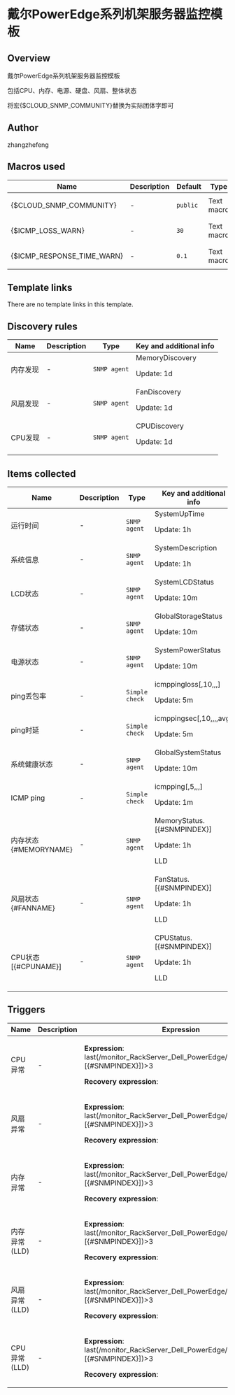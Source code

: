 # 戴尔PowerEdge系列机架服务器监控模板

## Overview

戴尔PowerEdge系列机架服务器监控模板


包括CPU、内存、电源、硬盘、风扇、整体状态


将宏{$CLOUD\_SNMP\_COMMUNITY}替换为实际团体字即可



## Author

zhangzhefeng

## Macros used

|Name|Description|Default|Type|
|----|-----------|-------|----|
|{$CLOUD_SNMP_COMMUNITY}|<p>-</p>|`public`|Text macro|
|{$ICMP_LOSS_WARN}|<p>-</p>|`30`|Text macro|
|{$ICMP_RESPONSE_TIME_WARN}|<p>-</p>|`0.1`|Text macro|
## Template links

There are no template links in this template.

## Discovery rules

|Name|Description|Type|Key and additional info|
|----|-----------|----|----|
|内存发现|<p>-</p>|`SNMP agent`|MemoryDiscovery<p>Update: 1d</p>|
|风扇发现|<p>-</p>|`SNMP agent`|FanDiscovery<p>Update: 1d</p>|
|CPU发现|<p>-</p>|`SNMP agent`|CPUDiscovery<p>Update: 1d</p>|
## Items collected

|Name|Description|Type|Key and additional info|
|----|-----------|----|----|
|运行时间|<p>-</p>|`SNMP agent`|SystemUpTime<p>Update: 1h</p>|
|系统信息|<p>-</p>|`SNMP agent`|SystemDescription<p>Update: 1h</p>|
|LCD状态|<p>-</p>|`SNMP agent`|SystemLCDStatus<p>Update: 10m</p>|
|存储状态|<p>-</p>|`SNMP agent`|GlobalStorageStatus<p>Update: 10m</p>|
|电源状态|<p>-</p>|`SNMP agent`|SystemPowerStatus<p>Update: 10m</p>|
|ping丢包率|<p>-</p>|`Simple check`|icmppingloss[,10,,,]<p>Update: 5m</p>|
|ping时延|<p>-</p>|`Simple check`|icmppingsec[,10,,,,avg]<p>Update: 5m</p>|
|系统健康状态|<p>-</p>|`SNMP agent`|GlobalSystemStatus<p>Update: 10m</p>|
|ICMP ping|<p>-</p>|`Simple check`|icmpping[,5,,,]<p>Update: 1m</p>|
|内存状态 {#MEMORYNAME}|<p>-</p>|`SNMP agent`|MemoryStatus.[{#SNMPINDEX}]<p>Update: 1h</p><p>LLD</p>|
|风扇状态 {#FANNAME}|<p>-</p>|`SNMP agent`|FanStatus.[{#SNMPINDEX}]<p>Update: 1h</p><p>LLD</p>|
|CPU状态 [{#CPUNAME}]|<p>-</p>|`SNMP agent`|CPUStatus.[{#SNMPINDEX}]<p>Update: 1h</p><p>LLD</p>|
## Triggers

|Name|Description|Expression|Priority|
|----|-----------|----------|--------|
|CPU异常|<p>-</p>|<p>**Expression**: last(/monitor_RackServer_Dell_PowerEdge/CPUStatus.[{#SNMPINDEX}])>3</p><p>**Recovery expression**: </p>|high|
|风扇异常|<p>-</p>|<p>**Expression**: last(/monitor_RackServer_Dell_PowerEdge/FanStatus.[{#SNMPINDEX}])>3</p><p>**Recovery expression**: </p>|high|
|内存异常|<p>-</p>|<p>**Expression**: last(/monitor_RackServer_Dell_PowerEdge/MemoryStatus.[{#SNMPINDEX}])>3</p><p>**Recovery expression**: </p>|high|
|内存异常 (LLD)|<p>-</p>|<p>**Expression**: last(/monitor_RackServer_Dell_PowerEdge/MemoryStatus.[{#SNMPINDEX}])>3</p><p>**Recovery expression**: </p>|high|
|风扇异常 (LLD)|<p>-</p>|<p>**Expression**: last(/monitor_RackServer_Dell_PowerEdge/FanStatus.[{#SNMPINDEX}])>3</p><p>**Recovery expression**: </p>|high|
|CPU异常 (LLD)|<p>-</p>|<p>**Expression**: last(/monitor_RackServer_Dell_PowerEdge/CPUStatus.[{#SNMPINDEX}])>3</p><p>**Recovery expression**: </p>|high|
